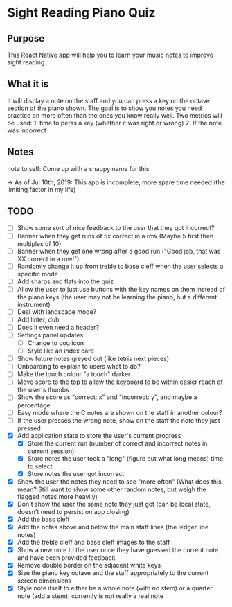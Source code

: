 # Sight Reading Piano Quiz

## Purpose
This React Native app will help you to learn your music notes to improve sight reading.


## What it is
It will display a note on the staff and you can press a key on the octave section of the piano shown. The goal is to show you notes you need practice on more often than the ones you know really well. Two metrics will be used: 1. time to perss a key (whether it was right or wrong) 2. If the note was incorrect

## Notes
note to self: Come up with a snappy name for this

-> As of Jul 10th, 2019: This app is incomplete, more spare time needed (the limiting factor in my life)

## TODO
- [ ] Show some sort of nice feedback to the user that they got it correct?
- [ ] Banner when they get runs of 5x correct in a row (Maybe 5 first then multiples of 10)
- [ ] Banner when they get one wrong after a good run ("Good job, that was XX correct in a row!")
- [ ] Randomly change it up from treble to base cleff when the user selects a specific mode
- [ ] Add sharps and flats into the quiz
- [ ] Allow the user to just use buttons with the key names on them instead of the piano keys (the user may not be learning the piano, but a different instrument)
- [ ] Deal with landscape mode?
- [ ] Add linter, duh
- [ ] Does it even need a header?
- [ ] Settings panel updates:
  - [ ] Change to cog icon
  - [ ] Style like an index card
- [ ] Show future notes greyed out (like tetris next pieces)
- [ ] Onboarding to explain to users what to do?
- [ ] Make the touch colour "a touch" darker
- [ ] Move score to the top to allow the keyboard to be within easier reach of the user's thumbs
- [ ] Show the score as "correct: x" and "incorrect: y", and maybe a percentage
- [ ] Easy mode where the C notes are shown on the staff in another colour?
- [ ] If the user presses the wrong note, show on the staff the note they just pressed
- [x] Add application state to store the user's current progress
  - [x] Store the current run (number of correct and incorrect notes in current session)
  - [x] Store notes the user took a "long" (figure out what long means) time to select
  - [x] Store notes the user got incorrect
- [x] Show the user the notes they need to see "more often" (What does this mean? Still want to show some other random notes, but weigh the flagged notes more heavily)
- [x] Don't show the user the same note they just got (can be local state, doesn't need to persist on app closing)
- [x] Add the bass cleff
- [x] Add the notes above and below the main staff lines (the ledger line notes)
- [x] Add the treble cleff and base cleff images to the staff
- [x] Show a new note to the user once they have guessed the current note and have been provided feedback
- [x] Remove double border on the adjacent white keys
- [x] Size the piano key octave and the staff appropriately to the current screen dimensions
- [x] Style note itself to either be a whole note (with no stem) or a quarter note (add a stem), currently is not really a real note
